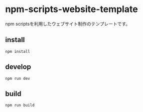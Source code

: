 # npm-scripts-website-template
npm scriptsを利用したウェブサイト制作のテンプレートです。

## install
```
npm install
```
## develop
```
npm run dev
```
## build
```
npm run build
```
